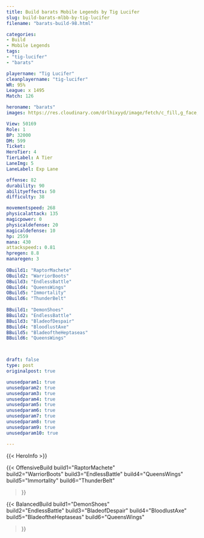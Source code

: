 ```yaml
---
title: Build barats Mobile Legends by Tig Lucifer
slug: build-barats-mlbb-by-tig-lucifer
filename: "barats-build-98.html"

categories: 
- Build 
- Mobile Legends
tags: 
- "tig-lucifer"
- "barats"

playername: "Tig Lucifer"
cleanplayername: "tig-lucifer"
WR: 95%
League: x 1495
Match: 126 

heroname: "barats"
images: https://res.cloudinary.com/drlhixyyd/image/fetch/c_fill,g_face,f_auto/https://cdn2-build.mobagenie.my.id/p/images/banner/full/barats.jpg

View: 50169 
Role: 1 
BP: 32000
DM: 599 
Ticket:  
HeroTier: 4 
TierLabel: A Tier 
LaneImg: 5
LaneLabel: Exp Lane

offense: 82 
durability: 90 
abilityeffects: 50 
difficulty: 38 

movementspeed: 268
physicalattack: 135
magicpower: 0
physicaldefense: 20
magicaldefense: 10
hp: 2559
mana: 430
attackspeed:: 0.81
hpregen: 8.8
manaregen: 3
 
OBuild1: "RaptorMachete"  
OBuild2: "WarriorBoots" 
OBuild3: "EndlessBattle" 
OBuild4: "QueensWings" 
OBuild5: "Immortality" 
OBuild6: "ThunderBelt" 
 
BBuild1: "DemonShoes"  
BBuild2: "EndlessBattle" 
BBuild3: "BladeofDespair" 
BBuild4: "BloodlustAxe" 
BBuild5: "BladeoftheHeptaseas" 
BBuild6: "QueensWings"



draft: false
type: post
originalpost: true

unusedparam1: true
unusedparam2: true
unusedparam3: true
unusedparam4: true
unusedparam5: true
unusedparam6: true
unusedparam7: true
unusedparam8: true
unusedparam9: true
unusedparam10: true

---
```


{{< HeroInfo >}} 

{{< OffensiveBuild 
build1="RaptorMachete"  
build2="WarriorBoots" 
build3="EndlessBattle" 
build4="QueensWings" 
build5="Immortality" 
build6="ThunderBelt" 
 >}} 

{{< BalancedBuild 
build1="DemonShoes"  
build2="EndlessBattle" 
build3="BladeofDespair" 
build4="BloodlustAxe" 
build5="BladeoftheHeptaseas" 
build6="QueensWings" 
 >}}

